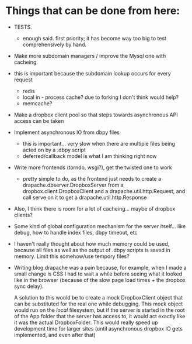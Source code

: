 Things that can be done from here:
======================

- TESTS.
	- enough said. first priority; it has become way too big to test comprehensively by hand.

- Make more subdomain managers / improve the Mysql one with cacheing.
- this is important because the subdomain lookup occurs for every request
	- redis
	- local in - process cache? due to forking I don't think would help?
	- memcache?
	
	
- Make a dropbox client pool so that steps towards asynchronous API access can be taken

- Implement asynchronous IO from dbpy files
	- this is important... very slow when there are multiple files being acted on by a .dbpy script
	- deferred/callback model is what I am thinking right now

- Write more frontends (torndo, wsgi?), get the twisted one to work
	- pretty simple to do, as the frontend just needs to create a drapache.dbserver.DropboxServer
      from a dropbox.client.DropboxClient and a drapache.util.http.Request, and call serve on it to get a 
	  drapache.util.http.Response

- Also, I think there is room for a lot of cacheing... maybe of dropbox clients?

- Some kind of global configuration mechanism for the server itself... like debug, how to handle index files, dbpy timeout, etc

- I haven't really thought about how much memory could be used, because all files as well as the output of .dbpy scripts
  is saved in memory. Limit this somehow/use tempory files?

- Writing blog.drapache was a pain because, for example, when I made a small change is CSS I had to wait a while before 
  seeing what it looked like in the browser (because of the slow page load times + the dropbox sync delay).
  
  A solution to this would be to create a mock DropboxClient object that can be substituted for the real one while debugging.
  This mock object would run on the _local_ filesystem, but if the server is started in the root of the App folder that the server
  has access to, it would act exactly like it was the actual DropboxFolder. This would really speed up development time for larger
  sites (until asynchronous dropbox IO gets implemented, and even after that)

